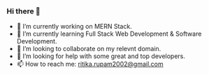### Hi there 👋

<!--
**RitikaRupam/RitikaRupam** is a ✨ _special_ ✨ repository because its `README.md` (this file) appears on your GitHub profile.

Here are some ideas to get you started:

- 🔭 I’m currently working on MERN Stack.
- 🌱 I’m currently learning Full Stack Web Development & Software Development.
- 👯 I’m looking to collaborate on my relevnt domain.
- 🤔 I’m looking for help with some great and top developers.
- 💬 Ask me about 
- 📫 How to reach me: ritika.rupam2002@gmail.com
- 😄 Pronouns: ...
- ⚡ Fun fact: ...
-->
- 🔭 I’m currently working on MERN Stack.
- 🌱 I’m currently learning Full Stack Web Development & Software Development.
- 👯 I’m looking to collaborate on my relevnt domain.
- 🤔 I’m looking for help with some great and top developers.
- 📫 How to reach me: ritika.rupam2002@gmail.com

